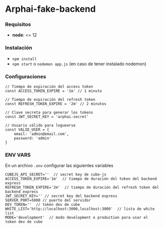 # Arphai-fake-backend  

### Requisitos
- **node**: <= 12


### Instalación
- `npm install`
- `npm start` o `nodemon app.js` (en caso de tener instalado nodemon)

### Configuraciones
```javascript=
// Tiempo de expiración del access token
const ACCESS_TOKEN_EXPIRE = '1m' // 1 minuto

// Tiempo de expiración del refresh token
const REFRESH_TOKEN_EXPIRE = '2m' // 2 minutos

// Clave secreta para generar los tokens
const JWT_SECRET_KEY = 'arphai-secret'

// Usuario válido para loguearse
const VALID_USER = {
    email: 'admin@email.com',
    password: 'admin'
}
```

### ENV VARS
En un archivo `.env` configurar las siguientes variables
```
CUBEJS_API_SECRET=''  // secret key de cube-js
ACCESS_TOKEN_EXPIRE='1m'  // tiempo de duración del token del backend express
REFRESH_TOKEN_EXPIRE='2m'  // tiempo de duración del refresh token del backend express
JWT_SECRET_KEY='' // secret key del backend express
SERVER_PORT=5000 // puerto del servidor
DEV_TOKEN=''  // token dev de cube
WHITE_LIST='http://localhost:3000,localhost:3000'  // lista de white list
MODE='development'  // modo development o production para usar el token dev de cube
```